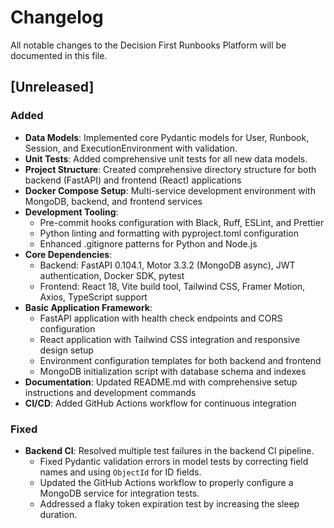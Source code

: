 # Changelog

All notable changes to the Decision First Runbooks Platform will be documented in this file.

## [Unreleased]

### Added
- **Data Models**: Implemented core Pydantic models for User, Runbook, Session, and ExecutionEnvironment with validation.
- **Unit Tests**: Added comprehensive unit tests for all new data models.
- **Project Structure**: Created comprehensive directory structure for both backend (FastAPI) and frontend (React) applications
- **Docker Compose Setup**: Multi-service development environment with MongoDB, backend, and frontend services
- **Development Tooling**:
  - Pre-commit hooks configuration with Black, Ruff, ESLint, and Prettier
  - Python linting and formatting with pyproject.toml configuration
  - Enhanced .gitignore patterns for Python and Node.js
- **Core Dependencies**:
  - Backend: FastAPI 0.104.1, Motor 3.3.2 (MongoDB async), JWT authentication, Docker SDK, pytest
  - Frontend: React 18, Vite build tool, Tailwind CSS, Framer Motion, Axios, TypeScript support
- **Basic Application Framework**:
  - FastAPI application with health check endpoints and CORS configuration
  - React application with Tailwind CSS integration and responsive design setup
  - Environment configuration templates for both backend and frontend
  - MongoDB initialization script with database schema and indexes
- **Documentation**: Updated README.md with comprehensive setup instructions and development commands
- **CI/CD**: Added GitHub Actions workflow for continuous integration

### Fixed
- **Backend CI**: Resolved multiple test failures in the backend CI pipeline.
  - Fixed Pydantic validation errors in model tests by correcting field names and using `ObjectId` for ID fields.
  - Updated the GitHub Actions workflow to properly configure a MongoDB service for integration tests.
  - Addressed a flaky token expiration test by increasing the sleep duration.
